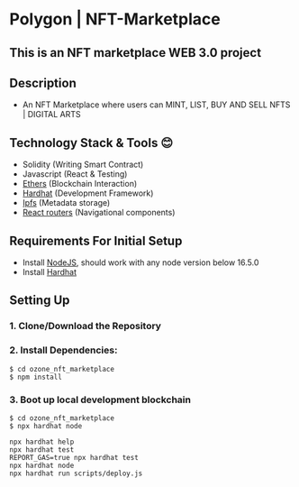 # Polygon | NFT-Marketplace

## This is an NFT marketplace WEB 3.0 project

## Description 
- An NFT Marketplace where users can MINT, LIST, BUY AND SELL NFTS | DIGITAL ARTS

## Technology Stack & Tools 😊

- Solidity (Writing Smart Contract)
- Javascript (React & Testing)
- [Ethers](https://docs.ethers.io/v5/) (Blockchain Interaction)
- [Hardhat](https://hardhat.org/) (Development Framework)
- [Ipfs](https://ipfs.io/) (Metadata storage)
- [React routers](https://v5.reactrouter.com/) (Navigational components)

## Requirements For Initial Setup

- Install [NodeJS](https://nodejs.org/en/), should work with any node version below 16.5.0
- Install [Hardhat](https://hardhat.org/)

## Setting Up

### 1. Clone/Download the Repository

### 2. Install Dependencies:

```
$ cd ozone_nft_marketplace
$ npm install
```

### 3. Boot up local development blockchain

```
$ cd ozone_nft_marketplace
$ npx hardhat node
```

```shell
npx hardhat help
npx hardhat test
REPORT_GAS=true npx hardhat test
npx hardhat node
npx hardhat run scripts/deploy.js
```

